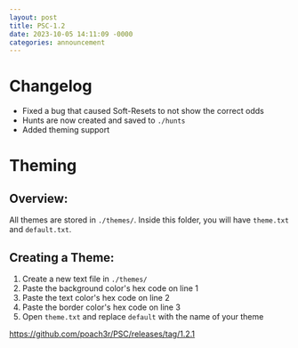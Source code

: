 ```yaml
---
layout: post
title: PSC-1.2
date: 2023-10-05 14:11:09 -0000
categories: announcement 
---
```


# Changelog

* Fixed a bug that caused Soft-Resets to not show the correct odds
* Hunts are now created and saved to `./hunts`
* Added theming support

# Theming

## Overview:

All themes are stored in `./themes/`. Inside this folder, you will have `theme.txt` and `default.txt`.

## Creating a Theme:

1. Create a new text file in `./themes/`
2. Paste the background color's hex code on line 1
3. Paste the text color's hex code on line 2
4. Paste the border color's hex code on line 3
5. Open `theme.txt` and replace `default` with the name of your theme

https://github.com/poach3r/PSC/releases/tag/1.2.1